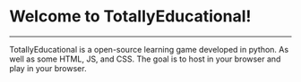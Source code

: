 <h1>Welcome to TotallyEducational!</h1>
<hr>
TotallyEducational is a open-source learning game developed in python. As well as some HTML, JS, and CSS. The goal is to host in your browser and play in your browser. 
